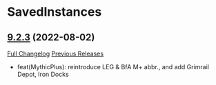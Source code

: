 # SavedInstances

## [9.2.3](https://github.com/SavedInstances/SavedInstances/tree/9.2.3) (2022-08-02)
[Full Changelog](https://github.com/SavedInstances/SavedInstances/commits/9.2.3) [Previous Releases](https://github.com/SavedInstances/SavedInstances/releases)

- feat(MythicPlus): reintroduce LEG & BfA M+ abbr., and add Grimrail Depot, Iron Docks  
